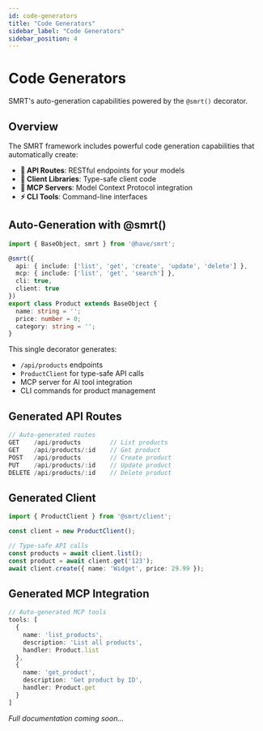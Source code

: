 ```yaml
---
id: code-generators
title: "Code Generators"
sidebar_label: "Code Generators"
sidebar_position: 4
---
```


# Code Generators

SMRT's auto-generation capabilities powered by the `@smrt()` decorator.

## Overview

The SMRT framework includes powerful code generation capabilities that automatically create:

- **🚀 API Routes**: RESTful endpoints for your models
- **📱 Client Libraries**: Type-safe client code
- **🔌 MCP Servers**: Model Context Protocol integration
- **⚡ CLI Tools**: Command-line interfaces

## Auto-Generation with @smrt()

```typescript
import { BaseObject, smrt } from '@have/smrt';

@smrt({
  api: { include: ['list', 'get', 'create', 'update', 'delete'] },
  mcp: { include: ['list', 'get', 'search'] },
  cli: true,
  client: true
})
export class Product extends BaseObject {
  name: string = '';
  price: number = 0;
  category: string = '';
}
```

This single decorator generates:
- `/api/products` endpoints
- `ProductClient` for type-safe API calls
- MCP server for AI tool integration
- CLI commands for product management

## Generated API Routes

```typescript
// Auto-generated routes
GET    /api/products        // List products
GET    /api/products/:id    // Get product
POST   /api/products        // Create product
PUT    /api/products/:id    // Update product
DELETE /api/products/:id    // Delete product
```

## Generated Client

```typescript
import { ProductClient } from '@smrt/client';

const client = new ProductClient();

// Type-safe API calls
const products = await client.list();
const product = await client.get('123');
await client.create({ name: 'Widget', price: 29.99 });
```

## Generated MCP Integration

```typescript
// Auto-generated MCP tools
tools: [
  {
    name: 'list_products',
    description: 'List all products',
    handler: Product.list
  },
  {
    name: 'get_product',
    description: 'Get product by ID',
    handler: Product.get
  }
]
```

*Full documentation coming soon...*